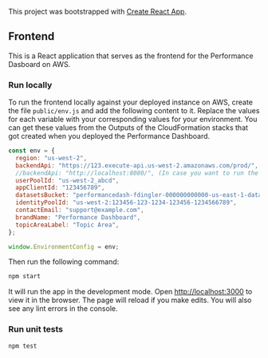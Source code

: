 This project was bootstrapped with [Create React App](https://github.com/facebook/create-react-app).

## Frontend

This is a React application that serves as the frontend for the Performance Dasboard on AWS.

### Run locally

To run the frontend locally against your deployed instance on AWS, create the file `public/env.js` and add the following content to it. Replace the values for each variable with your corresponding values for your environment. You can get these values from the Outputs of the CloudFormation stacks that got created when you deployed the Performance Dashboard.

```js
const env = {
  region: "us-west-2",
  backendApi: "https://123.execute-api.us-west-2.amazonaws.com/prod/",
  //backendApi: "http://localhost:8080/", (In case you want to run the Frontend against your local Backend, uncomment this and comment the other backendApi)
  userPoolId: "us-west-2_abcd",
  appClientId: "123456789",
  datasetsBucket: "performancedash-fdingler-000000000000-us-east-1-datasets",
  identityPoolId: "us-west-2:123456-123-1234-123456-1234566789",
  contactEmail: "support@example.com",
  brandName: "Performance Dashboard",
  topicAreaLabel: "Topic Area",
};

window.EnvironmentConfig = env;
```

Then run the following command:

```bash
npm start
```

It will run the app in the development mode. Open [http://localhost:3000](http://localhost:3000) to view it in the browser. The page will reload if you make edits. You will also see any lint errors in the console.

### Run unit tests

```bash
npm test
```
